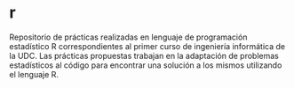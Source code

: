 # r
Repositorio de prácticas realizadas en lenguaje de programación estadístico R correspondientes al primer curso de ingeniería informática de la UDC. Las prácticas propuestas trabajan en la adaptación de problemas estadísticos al código para encontrar una solución a los mismos utilizando el lenguaje R.
